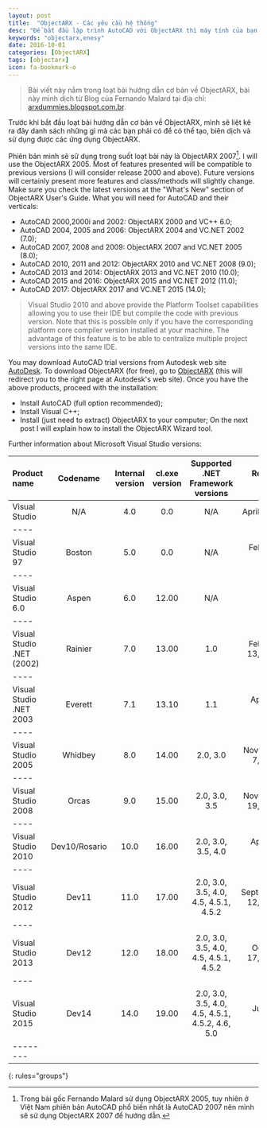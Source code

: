 ```yaml
---
layout: post
title:  "ObjectARX - Các yêu cầu hệ thống"
desc: "Để bắt đầu lập trình AutoCAD với ObjectARX thì máy tính của bạn phải chuẩn bị một số thứ."
keywords: "objectarx,enesy"
date: 2016-10-01
categories: [ObjectARX]
tags: [objectarx]
icon: fa-bookmark-o
---
```


> Bài viết này nằm trong loạt bài hướng dẫn cơ bản về ObjectARX, bài này mình dịch từ Blog của Fernando Malard tại địa chỉ: [arxdummies.blogspot.com.br](http://arxdummies.blogspot.com.br).

Trước khi bắt đầu loạt bài hướng dẫn cơ bản về ObjectARX, mình sẽ liệt kê ra đây danh sách những gì mà các bạn phải có để có thể tạo, biên dịch và sử dụng được các ứng dụng ObjectARX.

Phiên bản mình sẽ sử dụng trong suốt loạt bài này là ObjectARX 2007[^1]. I will use the ObjectARX 2005. Most of features presented will be compatible to previous versions (I will consider release 2000 and above). Future versions will certainly present more features and class/methods will slightly change. Make sure you check the latest versions at the "What's New" section of ObjectARX User's Guide.
What you will need for AutoCAD and their verticals:

* AutoCAD 2000,2000i and 2002: ObjectARX 2000 and VC++ 6.0;
* AutoCAD 2004, 2005 and 2006: ObjectARX 2004 and VC.NET 2002 (7.0);
* AutoCAD 2007, 2008 and 2009: ObjectARX 2007 and VC.NET 2005 (8.0);
* AutoCAD 2010, 2011 and 2012: ObjectARX 2010 and VC.NET 2008 (9.0);
* AutoCAD 2013 and 2014: ObjectARX 2013 and VC.NET 2010 (10.0);
* AutoCAD 2015 and 2016: ObjectARX 2015 and VC.NET 2012 (11.0);
* AutoCAD 2017: ObjectARX 2017 and VC.NET 2015 (14.0);

> Visual Studio 2010 and above provide the Platform Toolset capabilities allowing you to use their IDE but compile the code with previous version. Note that this is possible only if you have the corresponding platform core compiler version installed at your machine. The advantage of this feature is to be able to centralize multiple project versions into the same IDE.

You may download AutoCAD trial versions from Autodesk web site [AutoDesk](www.autodesk.com).
To download ObjectARX (for free), go to [ObjectARX](www.objectarx.com) (this will redirect you to the right page at Autodesk's web site).
Once you have the above products, proceed with the installation: 

* Install AutoCAD (full option recommended);
* Install Visual C++;
* Install (just need to extract) ObjectARX to your computer;
On the next post I will explain how to install the ObjectARX Wizard tool.

Further information about Microsoft Visual Studio versions:

| Product name | Codename | Internal version | cl.exe version | Supported .NET Framework versions | Release date|
|:-------------|:--------:|:----------------:|:--------------:|:---------------------------------:|------------:|
|Visual Studio |  N/A     |      4.0         |          0.0   |                 N/A          	  |  April 1995 | 
|----
|Visual Studio 97 |  Boston    |      5.0         |          0.0   |                 N/A         	  |  February 1997 | 
|----
|Visual Studio 6.0 |  Aspen    |      6.0         |          12.00   |                 N/A        	  |  June 1998 | 
|----
|Visual Studio .NET (2002) |  Rainier    |      7.0         |          13.00   |                 1.0        	  |  February 13, 2002 | 
|----
|Visual Studio .NET 2003 |  Everett    |      7.1         |          13.10   |                 1.1       	  |  April 24, 2003 | 
|----
|Visual Studio 2005 |  Whidbey    |     8.0         |         14.00   |                 2.0, 3.0       	  |  November 7, 2005 | 
|----
|Visual Studio 2008|  Orcas    |     9.0        |         15.00   |                 2.0, 3.0, 3.5       	  |  November 19, 2007 | 
|----
|Visual Studio 2010|  Dev10/Rosario    |     10.0        |         16.00   |                2.0, 3.0, 3.5, 4.0       	  |  April 12, 2010 | 
|----
|Visual Studio 2012|  Dev11    |    11.0        |         17.00   |                2.0, 3.0, 3.5, 4.0, 4.5, 4.5.1, 4.5.2       	  |  September 12, 2012 | 
|----
|Visual Studio 2013|  Dev12    |    12.0        |         18.00   |                2.0, 3.0, 3.5, 4.0, 4.5, 4.5.1, 4.5.2       	  |  October 17, 2013 | 
|----
|Visual Studio 2015|  Dev14    |    14.0        |         19.00   |                2.0, 3.0, 3.5, 4.0, 4.5, 4.5.1, 4.5.2, 4.6, 5.0       	  |  July 20, 2015 | 
|--------|
{: rules="groups"}

[^1]: Trong bài gốc Fernando Malard sử dụng ObjectARX 2005, tuy nhiên ở Việt Nam phiên bản AutoCAD phổ biến nhất là AutoCAD 2007 nên mình sẽ sử dụng ObjectARX 2007 để hướng dẫn.